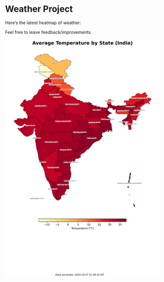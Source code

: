 # Weather Project

Here’s the latest heatmap of weather:

Feel free to leave feedback/improvements.

![India Heatmap](docs/assets/india_heatmap.png?v=FF94CC)
